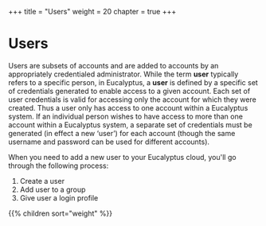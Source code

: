 +++
title = "Users"
weight = 20
chapter = true
+++


# Users
Users are subsets of accounts and are added to accounts by an appropriately credentialed administrator. While the term **user** typically refers to a specific person, in Eucalyptus, a **user** is defined by a specific set of credentials generated to enable access to a given account. Each set of user credentials is valid for accessing only the account for which they were created. Thus a user only has access to one account within a Eucalyptus system. If an individual person wishes to have access to more than one account within a Eucalyptus system, a separate set of credentials must be generated (in effect a new ‘user’) for each account (though the same username and password can be used for different accounts). 

When you need to add a new user to your Eucalyptus cloud, you'll go through the following process: 

1. Create a user
1. Add user to a group
1. Give user a login profile


{{% children sort="weight" %}}

